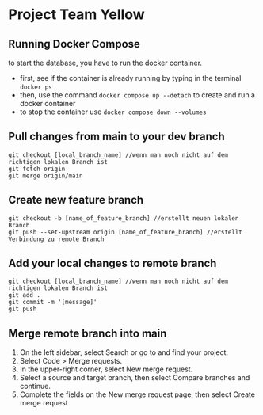 # Project Team Yellow

## Running Docker Compose

to start the database, you have to run the docker container.

- first, see if the container is already running by typing in the terminal ```docker ps```
- then, use the command ```docker compose up --detach``` to create and run a docker container
- to stop the container use ```docker compose down --volumes```

## Pull changes from main to your dev branch

```
git checkout [local_branch_name] //wenn man noch nicht auf dem richtigen lokalen Branch ist
git fetch origin       
git merge origin/main
```

## Create new feature branch

```
git checkout -b [name_of_feature_branch] //erstellt neuen lokalen Branch
git push --set-upstream origin [name_of_feature_branch] //erstellt Verbindung zu remote Branch

```

## Add your local changes to remote branch

```
git checkout [local_branch_name] //wenn man noch nicht auf dem richtigen lokalen Branch ist
git add .
git commit -m '[message]'
git push
```

## Merge remote branch into main

1. On the left sidebar, select Search or go to and find your project.
2. Select Code > Merge requests.
3. In the upper-right corner, select New merge request.
4. Select a source and target branch, then select Compare branches and continue.
5. Complete the fields on the New merge request page, then select Create merge request

